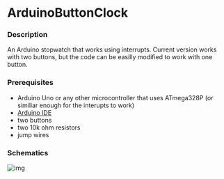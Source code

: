 # ArduinoButtonClock
### Description
An Arduino stopwatch that works using interrupts. Current version works with two buttons, but the code can be easilly modified to work with one button.

### Prerequisites
- Arduino Uno or any other microcontroller that uses ATmega328P (or similiar enough for the interupts to work)
- <a href="https://www.arduino.cc/en/software">Arduino IDE</a>
- two buttons
- two 10k ohm resistors
- jump wires

### Schematics
![img](https://github.com/SakRoi/V.A.H.T.I/blob/main/vahti.png)
